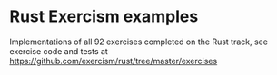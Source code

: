 # Rust Exercism examples
Implementations of all 92 exercises completed on the Rust track, see exercise code and tests at https://github.com/exercism/rust/tree/master/exercises
